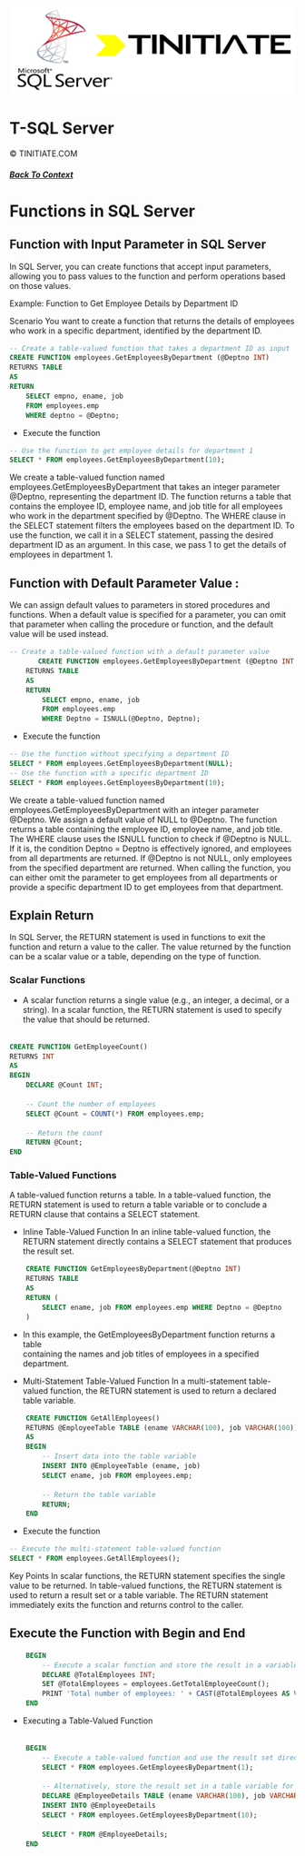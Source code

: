 ![Tinitiate SQLSERVER Training](./sqlserver_tinitiate.png)

# T-SQL Server
&copy; TINITIATE.COM

##### [Back To Context](./README.md)


# Functions in SQL Server


## Function with Input Parameter in SQL Server

 In SQL Server, you can create functions that accept input parameters, allowing you to pass values to the function and perform operations based on those values. 

 Example: Function to Get Employee Details by Department ID
 
 Scenario
    You want to create a function that returns the details of employees who work in a specific department, identified by the department ID.

```sql
-- Create a table-valued function that takes a department ID as input
CREATE FUNCTION employees.GetEmployeesByDepartment (@Deptno INT)
RETURNS TABLE
AS
RETURN
    SELECT empno, ename, job
    FROM employees.emp
    WHERE deptno = @Deptno;
```
* Execute the function
```sql
-- Use the function to get employee details for department 1
SELECT * FROM employees.GetEmployeesByDepartment(10);
```

We create a table-valued function named employees.GetEmployeesByDepartment that takes an integer parameter @Deptno, representing the department ID.
The function returns a table that contains the employee ID, employee name, and job title for all employees who work in the department specified by @Deptno.
The WHERE clause in the SELECT statement filters the employees based on the department ID.
To use the function, we call it in a SELECT statement, passing the desired department ID as an argument. In this case, we pass 1 to get the details of employees in department 1.

## Function with Default Parameter Value :
 We can assign default values to parameters in stored procedures and functions. When a default value is specified for a parameter, you can omit that parameter when calling the procedure or function, and the default value will be used instead.

``` sql
-- Create a table-valued function with a default parameter value
       CREATE FUNCTION employees.GetEmployeesByDepartment (@Deptno INT = NULL)
    RETURNS TABLE
    AS
    RETURN
        SELECT empno, ename, job
        FROM employees.emp
        WHERE Deptno = ISNULL(@Deptno, Deptno);
```

* Execute the function
``` sql
-- Use the function without specifying a department ID
SELECT * FROM employees.GetEmployeesByDepartment(NULL);
-- Use the function with a specific department ID
SELECT * FROM employees.GetEmployeesByDepartment(10);
```
 We create a table-valued function named employees.GetEmployeesByDepartment with an  integer parameter @Deptno. We assign a default value of NULL to @Deptno.
 The function returns a table containing the employee ID, employee name, and  job title.
 The WHERE clause uses the ISNULL function to check if @Deptno is NULL. If it  is, the condition Deptno = Deptno is effectively ignored, and employees  from all departments are returned. If @Deptno is not NULL, only employees  from the specified department are returned.
 When calling the function, you can either omit the parameter to get  employees from all departments or provide a specific department ID to get  employees from that department. 

## Explain Return

In SQL Server, the RETURN statement is used in functions to exit the function and return a value to the caller. The value returned by the function can be a scalar value or a table, depending on the type of function.

### Scalar Functions
* A scalar function returns a single value (e.g., an integer, a decimal, or a string). In a scalar function, the RETURN statement is used to specify the value that should be returned.

```sql

CREATE FUNCTION GetEmployeeCount()
RETURNS INT
AS
BEGIN
    DECLARE @Count INT;

    -- Count the number of employees
    SELECT @Count = COUNT(*) FROM employees.emp;

    -- Return the count
    RETURN @Count;
END
```

### Table-Valued Functions

A table-valued function returns a table. In a table-valued function, the RETURN statement is used to return a table variable or to conclude a RETURN clause that contains a SELECT statement.

* Inline Table-Valued Function
In an inline table-valued function, the RETURN statement directly contains a SELECT statement that produces the result set.

```sql
    CREATE FUNCTION GetEmployeesByDepartment(@Deptno INT)
    RETURNS TABLE
    AS
    RETURN (
        SELECT ename, job FROM employees.emp WHERE Deptno = @Deptno
    )
```
* In this example, the GetEmployeesByDepartment function returns a table    
  containing the names and job titles of employees in a specified department.

* Multi-Statement Table-Valued Function
 In a multi-statement table-valued function, the RETURN statement is used to return a declared table variable.

```sql
    CREATE FUNCTION GetAllEmployees()
    RETURNS @EmployeeTable TABLE (ename VARCHAR(100), job VARCHAR(100))
    AS
    BEGIN
        -- Insert data into the table variable
        INSERT INTO @EmployeeTable (ename, job)
        SELECT ename, job FROM employees.emp;

        -- Return the table variable
        RETURN;
    END
```
* Execute the function

```sql
-- Execute the multi-statement table-valued function
SELECT * FROM employees.GetAllEmployees();

```

Key Points
In scalar functions, the RETURN statement specifies the single value to be returned.
In table-valued functions, the RETURN statement is used to return a result set or a table variable.
The RETURN statement immediately exits the function and returns control to the caller.


## Execute the Function with Begin and End

```sql
    BEGIN
        -- Execute a scalar function and store the result in a variable
        DECLARE @TotalEmployees INT;
        SET @TotalEmployees = employees.GetTotalEmployeeCount();
        PRINT 'Total number of employees: ' + CAST(@TotalEmployees AS VARCHAR);
    END
```

* Executing a Table-Valued Function

```sql

    BEGIN
        -- Execute a table-valued function and use the result set directly
        SELECT * FROM employees.GetEmployeesByDepartment(1);

        -- Alternatively, store the result set in a table variable for further processing
        DECLARE @EmployeeDetails TABLE (ename VARCHAR(100), job VARCHAR(100));
        INSERT INTO @EmployeeDetails
        SELECT * FROM employees.GetEmployeesByDepartment(10);

        SELECT * FROM @EmployeeDetails;
    END


```
